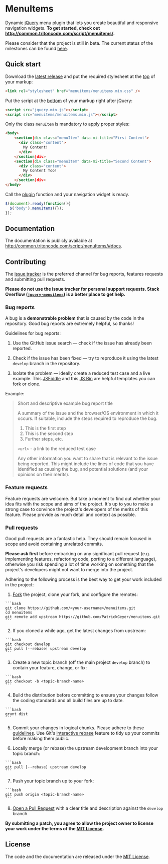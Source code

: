 # MenuItems

Dynamic [jQuery](http://jquery.com/) menu plugin that lets you create beautiful and responsive navigation widgets. **To get started, check out http://common.tritoncode.com/script/menuitems/.**

Please consider that the project is still in beta. The current status of the milestones can be found [here](https://github.com/PatrickGeyer/menuitems/milestones).

## Quick start

Download the [latest release](https://github.com/PatrickGeyer/menuitems/zipball/master) and put the required stylesheet at the [top](https://developer.yahoo.com/performance/rules.html#css_top) of your markup:

```html
<link rel="stylesheet" href="menuitems/menuitems.min.css" />
```

Put the script at the [bottom](https://developer.yahoo.com/performance/rules.html#js_bottom) of your markup right after jQuery:

```html
<script src="jquery.min.js"></script>
<script src="menuitems/menuitems.min.js"></script>
```

Only the class `menuItem` is mandatory to apply proper styles:

```html
<body>
    <section|div class="menuItem" data-mi-title="First Content">
      <div class="content">
        My Content!
      </div>
    </section|div>
    <section|div class="menuItem" data-mi-title="Second Content">
      <div class="content">
        My Content Too!
      </div>
    </section|div>
</body>
```

Call the [plugin](http://learn.jquery.com/plugins/) function and your navigation widget is ready.

```javascript
$(document).ready(function(){
  $('body').menuItems({});
});
```

## Documentation

The documentation is publicly available at http://common.tritoncode.com/script/menuItems/#docs.

## Contributing

The [issue tracker](https://github.com/PatrickGeyer/menuitems/issues) is the preferred channel for bug reports, features requests and submitting pull requests.

**Please do not use the issue tracker for personal support requests. Stack Overflow ([`jquery-menuitems`](http://stackoverflow.com/questions/tagged/jquery-menuitems)) is a better place to get help.**

### Bug reports

A bug is a **demonstrable problem** that is caused by the code in the repository. Good bug reports are extremely helpful, so thanks!

Guidelines for bug reports:

  1. Use the GitHub issue search — check if the issue has already been reported.

  2. Check if the issue has been fixed — try to reproduce it using the latest `develop` branch in the repository.

  3. Isolate the problem — ideally create a reduced test case and a live example. This [JSFiddle](http://jsfiddle.net/eqbL6vLb/) and this [JS Bin](http://jsbin.com/xuxozu/1) are helpful templates you can fork or clone.

Example:

> Short and descriptive example bug report title
> 
> A summary of the issue and the browser/OS environment in which it occurs. If suitable, include the steps required to reproduce the bug.
> 
>   1. This is the first step
>   2. This is the second step
>   3. Further steps, etc.
> 
> `<url>` - a link to the reduced test case
> 
> Any other information you want to share that is relevant to the issue being reported. This might include the lines of code that you have identified as causing the bug, and potential solutions (and your opinions on their merits).

### Feature requests

Feature requests are welcome. But take a moment to find out whether your idea fits with the scope and aims of the project. It's up to you to make a strong case to convince the project's developers of the merits of this feature. Please provide as much detail and context as possible.

### Pull requests

Good pull requests are a fantastic help. They should remain focused in scope and avoid containing unrelated commits.

**Please ask first** before embarking on any significant pull request (e.g. implementing features, refactoring code, porting to a different language), otherwise you risk spending a lot of time working on something that the project's developers might not want to merge into the project.

Adhering to the following process is the best way to get your work included in the project:

  1. [Fork](http://help.github.com/fork-a-repo/) the project, clone your fork, and configure the remotes:

    ```bash
    git clone https://github.com/<your-username>/menuitems.git
    cd menuitems
    git remote add upstream https://github.com/PatrickGeyer/menuitems.git
    ```

  2. If you cloned a while ago, get the latest changes from upstream:

    ```bash
    git checkout develop
    git pull [--rebase] upstream develop
    ```

  3. Create a new topic branch (off the main project `develop` branch) to contain your feature, change, or fix:

    ```bash
    git checkout -b <topic-branch-name>
    ```

  4. Build the distribution before committing to ensure your changes follow the coding standards and all build files are up to date.

    ```bash
    grunt dist
    ```

  5. Commit your changes in logical chunks. Please adhere to these [guidelines](http://tbaggery.com/2008/04/19/a-note-about-git-commit-messages.html). Use Git's [interactive rebase](https://help.github.com/articles/interactive-rebase) feature to tidy up your commits before making them public.

  6. Locally merge (or rebase) the upstream development branch into your topic branch:

    ```bash
    git pull [--rebase] upstream develop
    ```

  7. Push your topic branch up to your fork:

    ```bash
    git push origin <topic-branch-name>
    ```

  8. [Open a Pull Request](https://help.github.com/articles/using-pull-requests/) with a clear title and description against the `develop` branch.

**By submitting a patch, you agree to allow the project owner to
license your work under the terms of the [MIT License](LICENSE).**

## License

The code and the documentation are released under the [MIT License](LICENSE).
